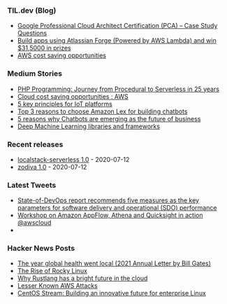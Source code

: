 

### TIL.dev (Blog)
<!-- blog starts -->
* [Google Professional Cloud Architect Certification (PCA) – Case Study Questions](https://abduljaleel.dev/2020/06/14/google-professional-cloud-architect-certification-pca/)
* [Build apps using Atlassian Forge (Powered by AWS Lambda) and win $31,5000 in prizes](https://abduljaleel.dev/2020/06/13/build-apps-using-atlassian-forge-powered-by-aws-lambda-and-win-315000-in-prizes/)
* [AWS cost saving opportunities](https://abduljaleel.dev/2020/06/11/cloud-cost-saving-opportunities-aws/)
<!-- blog ends -->


### Medium Stories
<!-- tils starts -->
* [PHP Programming: Journey from Procedural to Serverless in 25 years](https://medium.com/@abduljaleelkavungal/php-programming-journey-from-procedural-to-serverless-in-25-years-cabbfbb09aa8?source=rss-e409f4b5ec81------2)
* [Cloud cost saving opportunities : AWS](https://medium.com/@abduljaleelkavungal/cloud-cost-saving-opportunities-aws-a1f070dd2370?source=rss-e409f4b5ec81------2)
* [5 key principles for IoT platforms](https://medium.com/i2sensys-official-blog/5-key-principles-for-iot-platforms-f49199eb7f3d?source=rss-e409f4b5ec81------2)
* [Top 3 reasons to choose Amazon Lex for building chatbots](https://medium.com/@abduljaleelkavungal/top-3-reasons-to-choose-amazon-lex-for-building-chatbots-4939b5b8ba3d?source=rss-e409f4b5ec81------2)
* [5 reasons why Chatbots are emerging as the future of business](https://medium.com/@abduljaleelkavungal/5-reasons-why-chatbots-are-emerging-as-the-future-of-business-b45e679a6510?source=rss-e409f4b5ec81------2)
* [Deep Machine Learning libraries and frameworks](https://medium.com/@abduljaleelkavungal/deep-machine-learning-libraries-and-frameworks-5fdf2bb6bfbe?source=rss-e409f4b5ec81------2)
<!-- tils ends -->

### Recent releases
<!-- recent_releases starts -->
* [localstack-serverless 1.0](https://github.com/abduljaleel/localstack-serverless/releases/tag/1.0) - 2020-07-12
* [zodiva 1.0](https://github.com/abduljaleel/zodiva/releases/tag/1.0) - 2020-07-12
<!-- recent_releases ends -->

### Latest Tweets
<!-- tweets starts -->
* [  State-of-DevOps report recommends five measures as the key parameters for software delivery and operational (SDO) performance](https://rss.app/articles/cb4e791f6f6d729c074351566bd3a7c508111d6e0b3ab1e9d4e78313ca9573c6f60ab61368dbdb6bf6a06b74d9130b9668dc6ee6c71779)
* [  Workshop on Amazon AppFlow, Athena and Quicksight in action  @awscloud](https://rss.app/articles/cb4e791f6f6d729c074351566bd3a7c508111d6e0b3ab1e9d4e78313ca9573c6f60ab61368dbdb6af0aa6978d9130d9b68dc6ee6c3157a)
* [ ](https://rss.app/articles/cb4e791f6f6d729c074351566bd3a7c508111d6e0b3ab1e9d4e78313ca9573c6f60ab61368dbda6bf6a46c79d914069262d361e2c01778)
<!-- tweets ends -->

### Hacker News Posts
<!-- hacks starts -->
* [The year global health went local (2021 Annual Letter by Bill Gates)](https://www.gatesnotes.com/2021-Annual-Letter)
* [The Rise of Rocky Linux](https://changelog.com/podcast/427)
* [Why Rustlang has a bright future in the cloud](https://www.qovery.com/blog/why-rust-has-a-bright-future-in-the-cloud)
* [Lesser Known AWS Attacks](https://tldrsec.com/blog/lesser-known-aws-attacks/)
* [CentOS Stream: Building an innovative future for enterprise Linux](https://www.redhat.com/en/blog/centos-stream-building-innovative-future-enterprise-linux)
<!-- hacks ends -->
